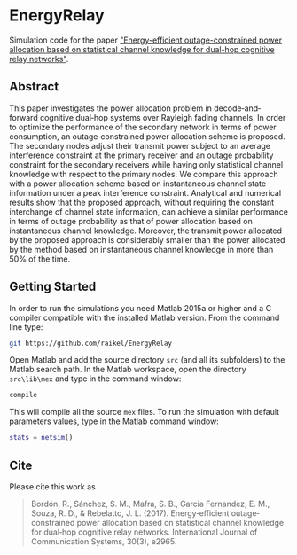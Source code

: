 # EnergyRelay
Simulation code for the paper ["Energy-efficient outage-constrained power allocation based on statistical channel knowledge for dual-hop cognitive relay networks"](https://onlinelibrary.wiley.com/doi/abs/10.1002/dac.2965).

## Abstract
This paper investigates the power allocation problem in decode‐and‐forward cognitive dual‐hop systems over Rayleigh fading channels. In order to optimize the performance of the secondary network in terms of power consumption, an outage‐constrained power allocation scheme is proposed. The secondary nodes adjust their transmit power subject to an average interference constraint at the primary receiver and an outage probability constraint for the secondary receivers while having only statistical channel knowledge with respect to the primary nodes. We compare this approach with a power allocation scheme based on instantaneous channel state information under a peak interference constraint. Analytical and numerical results show that the proposed approach, without requiring the constant interchange of channel state information, can achieve a similar performance in terms of outage probability as that of power allocation based on instantaneous channel knowledge. Moreover, the transmit power allocated by the proposed approach is considerably smaller than the power allocated by the method based on instantaneous channel knowledge in more than 50% of the time.

## Getting Started
In order to run the simulations you need Matlab 2015a or higher and a C compiler compatible with the installed Matlab version. From the command line type:
```bash
git https://github.com/raikel/EnergyRelay
```
Open Matlab and add the source directory `src` (and all its subfolders) to the Matlab search path. In the Matlab workspace, open the directory `src\lib\mex` and type in the command window:
```bash
compile
```
This will compile all the source `mex` files. To run the simulation with default parameters values, type in the Matlab command window:
```Matlab
stats = netsim()
```

## Cite
Please cite this work as
> Bordón, R., Sánchez, S. M., Mafra, S. B., Garcia Fernandez, E. M., Souza, R. D., & Rebelatto, J. L. (2017). Energy‐efficient outage‐constrained power allocation based on statistical channel knowledge for dual‐hop cognitive relay networks. International Journal of Communication Systems, 30(3), e2965.
